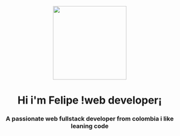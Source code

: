 <div id="header" align="center">
    <img src="https://media1.giphy.com/media/k0ijJhqrUP4T2EvmJ1/giphy.gif?cid=ecf05e47qnd8c21fhuezcnq2i66n0vdqfr3lghseu7anvpmj&rid=giphy.gif&ct=g"
        width="200" />
    <h1 align="center"> Hi i'm Felipe !web developer¡ </h1>
    <h3 align="center"> A passionate web fullstack developer from colombia i like leaning code</h3>

</div>

